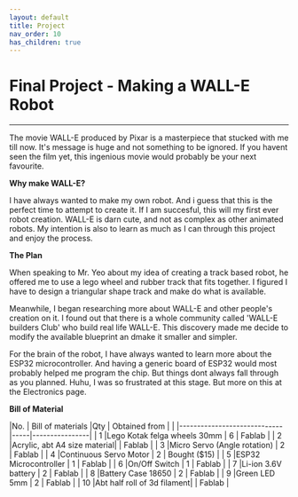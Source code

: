 ```yaml
---
layout: default
title: Project
nav_order: 10
has_children: true
---
```


# Final Project - Making a WALL-E Robot
---

The movie WALL-E produced by Pixar is a masterpiece that stucked with me till now. It's message is huge and not something to be ignored. If you havent seen the film yet, this ingenious movie would probably be your next favourite.

**Why make WALL-E?**

I have always wanted to make my own robot. And i guess that this is the perfect time to attempt to create it. If I am succesful, this will my first ever robot creation. WALL-E is darn cute, and not as complex as other animated robots. My intention is also to learn as much as I can through this project and enjoy the process. 


**The Plan**

When speaking to Mr. Yeo about my idea of creating a track based robot, he offered me to use a lego wheel and rubber track that fits together. I figured I have to design a triangular shape track and make do what is available. 

Meanwhile, I began researching more about WALL-E and other people's creation on it. I found out that there is a whole community called 'WALL-E builders Club' who build real life WALL-E. This discovery made me decide to modify the available blueprint an dmake it smaller and simpler.

For the brain of the robot, I have always wanted to learn more about the ESP32 microcontroller. And having a generic board of ESP32 would most probably helped me program the chip. But things dont always fall through as you planned. Huhu, I was so frustrated at this stage. But more on this at the Electronics page.

**Bill of Material**

|No. |   Bill of materials         |Qty  | Obtained from  |
|    |-----------------------------|-----|----------------|
|  1 |Lego Kotak felga wheels 30mm |  6  | Fablab         |
|  2 |Acrylic, abt A4 size material|     | Fablab         |
|  3 |Micro Servo (Angle rotation) |  2  | Fablab         |
|  4 |Continuous Servo Motor       |  2  | Bought ($15)   |
|  5 |ESP32 Microcontroller        |  1  | Fablab         |
|  6 |On/Off Switch                |  1  | Fablab         |
|  7 |Li-ion 3.6V battery          |  2  | Fablab         |
|  8 |Battery Case 18650           |  2  | Fablab         |
|  9 |Green  LED 5mm               |  2  | Fablab         |
| 10 |Abt  half roll of 3d filament|     | Fablab         |